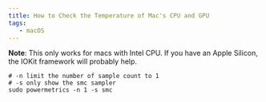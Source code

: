 ```yaml
---
title: How to Check the Temperature of Mac's CPU and GPU
tags:
   - macOS
---
```


**Note**: This only works for macs with Intel CPU. If you have an Apple Silicon, the IOKit framework will probably help.

<!--truncate-->

```shell
# -n limit the number of sample count to 1
# -s only show the smc sampler
sudo powermetrics -n 1 -s smc
```
